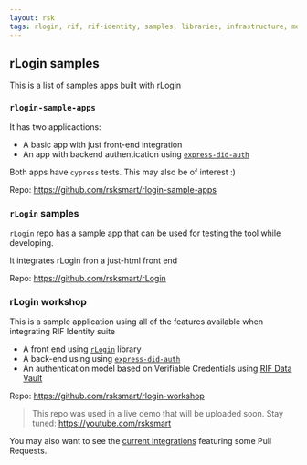 ```yaml
---
layout: rsk
tags: rlogin, rif, rif-identity, samples, libraries, infrastructure, mobile, protocols, mvp, design, rbtc, defi, decentralized, quick-start, guides, tutorial, networks, dapps, tools, rsk, ethereum, smart-contracts, install, get-started, how-to, mainnet, testnet, contracts, wallets, web3, crypto
---
```


## rLogin samples

This is a list of samples apps built with rLogin

### `rlogin-sample-apps`

It has two applicactions:
- A basic app with just front-end integration
- An app with backend authentication using [`express-did-auth`](https://github.com/rsksmart/express-did-auth)

Both apps have `cypress` tests. This may also be of interest :)

Repo: https://github.com/rsksmart/rlogin-sample-apps

### `rLogin` samples

`rLogin` repo has a sample app that can be used for testing the tool while developing.

It integrates rLogin fron a just-html front end

Repo: https://github.com/rsksmart/rLogin

### rLogin workshop

This is a sample application using all of the features available when integrating RIF Identity suite

- A front end using [`rLogin`](https://github.com/rsksmart/rLogin) library
- A back-end using using [`express-did-auth`](https://github.com/rsksmart/express-did-auth)
- An authentication model based on Verifiable Credentials using [RIF Data Vault](https://github.com/rsksmart/rif-data-vault)

Repo: https://github.com/rsksmart/rlogin-workshop

> This repo was used in a live demo that will be uploaded soon. Stay tuned: https://youtube.com/rsksmart

You may also want to see the [current integrations](/rif/identity/rlogin/integrations) featuring some Pull Requests.
